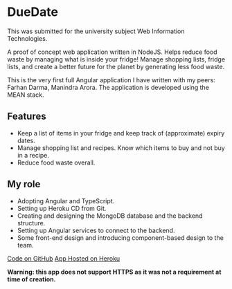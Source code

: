 # DueDate

This was submitted for the university subject Web Information Technologies.

A proof of concept web application written in NodeJS. Helps reduce food waste by managing what is inside your fridge! Manage shopping lists, fridge lists, and create a better future for the planet by generating less food waste.

This is the very first full Angular application I have written with my peers: Farhan Darma, Manindra Arora. The application is developed using the MEAN stack. 

## Features

- Keep a list of items in your fridge and keep track of (approximate) expiry dates.
- Manage shopping list and recipes. Know which items to buy and not buy in a recipe.
- Reduce food waste overall.

## My role

- Adopting Angular and TypeScript.
- Setting up Heroku CD from Git.
- Creating and designing the MongoDB database and the backend structure.
- Setting up Angular services to connect to the backend.
- Some front-end design and introducing component-based design to the team.

[Code on GitHub](https://github.com/naufik/web-info-project)
[App Hosted on Heroku](http://to-dd.herokuapp.net)

**Warning: this app does not support HTTPS as it was not a requirement at time of creation.**
